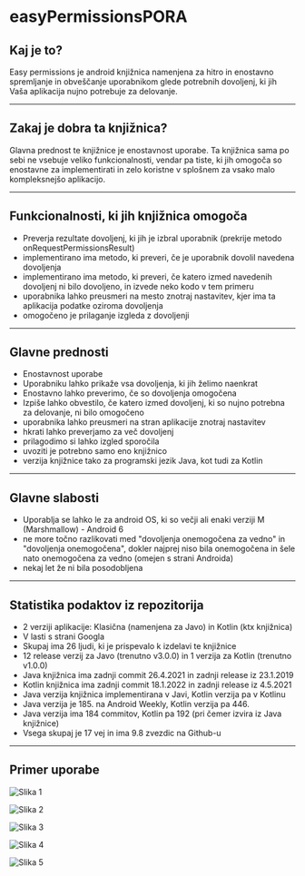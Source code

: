 # easyPermissionsPORA

## Kaj je to?

Easy permissions je android knjižnica namenjena za hitro in enostavno spremljanje in obveščanje uporabnikom glede potrebnih dovoljenj, 
ki jih Vaša aplikacija nujno potrebuje za delovanje. 

---

## Zakaj je dobra ta knjižnica?

Glavna prednost te knjižnice je enostavnost uporabe. Ta knjižnica sama po sebi ne vsebuje veliko funkcionalnosti, vendar pa tiste, ki jih omogoča so 
enostavne za implementirati in zelo koristne v splošnem za vsako malo kompleksnejšo aplikacijo. 

---

## Funkcionalnosti, ki jih knjižnica omogoča

- Preverja rezultate  dovoljenj, ki jih je izbral uporabnik (prekrije metodo onRequestPermissionsResult)
- implementirano ima metodo, ki preveri, če je uporabnik dovolil navedena dovoljenja
- implementirano ima metodo, ki preveri, če katero izmed navedenih dovoljenj ni bilo dovoljeno, in izvede neko kodo v tem primeru
- uporabnika lahko preusmeri na mesto znotraj nastavitev, kjer ima ta aplikacija podatke oziroma dovoljenja
- omogočeno je prilaganje izgleda z dovoljenji

---

## Glavne prednosti

- Enostavnost uporabe
- Uporabniku lahko prikaže vsa dovoljenja, ki jih želimo naenkrat
- Enostavno lahko preverimo, če so dovoljenja omogočena
- Izpiše lahko obvestilo, če katero izmed dovoljenj, ki so nujno potrebna za delovanje, ni bilo omogočeno
- uporabnika lahko preusmeri na stran aplikacije znotraj nastavitev
- hkrati lahko preverjamo za več dovoljenj
- prilagodimo si lahko izgled sporočila
- uvoziti je potrebno samo eno knjižnico
- verzija knjižnice tako za programski jezik Java, kot tudi za Kotlin

---

## Glavne slabosti

- Uporablja se lahko le za android OS, ki so večji ali enaki verziji M (Marshmallow) - Android 6
- ne more točno razlikovati med "dovoljenja onemogočena za vedno" in "dovoljenja onemogočena", dokler najprej niso bila onemogočena in šele nato onemogočena za vedno
  (omejen s strani Androida)
- nekaj let že ni bila posodobljena

---

## Statistika podaktov iz repozitorija

- 2 verziji aplikacije: Klasična (namenjena za Javo) in Kotlin (ktx knjižnica)
- V lasti s strani Googla
- Skupaj ima 26 ljudi, ki je prispevalo k izdelavi te knjižnice
- 12 release verzij za Javo (trenutno v3.0.0) in 1 verzija za Kotlin (trenutno v1.0.0)
- Java knjižnica ima zadnji commit 26.4.2021 in zadnji release iz 23.1.2019
- Kotlin knjižnica ima zadnji commit 18.1.2022 in zadnji release iz 4.5.2021
- Java verzija knjižnica implementirana v Javi, Kotlin verzija pa v Kotlinu
- Java verzija je 185. na Android Weekly, Kotlin verzija pa 446.
- Java verzija ima 184 commitov, Kotlin pa 192 (pri čemer izvira iz Java knjižnice)
- Vsega skupaj je 17 vej in ima 9.8 zvezdic na Github-u

---

## Primer uporabe

![Slika 1](/images/img_1.PNG)

![Slika 2](/images/img_2.PNG)

![Slika 3](/images/img_3.PNG)

![Slika 4](/images/img_4.PNG)

![Slika 5](/images/img_5.PNG)

